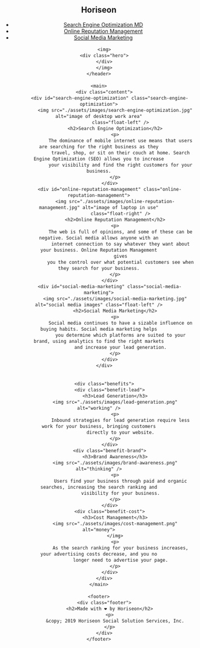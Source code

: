 <!DOCTYPE html>
<html lang="en-us">

<head>
    <meta charset="UTF-8" />
    <link rel="stylesheet" href="../Week_01/assets/css/style.css">
    <title>Horiseon Social Solution Services</title>
</head>

<body>
    <header>
        <Nav>
            <div class="header">
                <h1>Hori<span class="seo">seo</span>n</h1>
                <div>
                    <ul>
                        <li>
                            <a href="#search-engine-optimization">Search Engine Optimization MD</a>
                        </li>
                        <li>
                            <a href="#online-reputation-management">Online Reputation Management</a>
                        </li>
                        <li>
                            <a href="#social-media-marketing">Social Media Marketing</a>
                        </li>
                    </ul>
                </div>
            </div>
        </Nav>


        <img>
        <div class="hero">
        </div>
        </img>
    </header>

    <main>
        <div class="content">
            <div id="search-engine-optimization" class="search-engine-optimization">
                <img src="./assets/images/search-engine-optimization.jpg" alt="image of desktop work area"
                    class="float-left" />
                <h2>Search Engine Optimization</h2>
                <p>
                    The dominance of mobile internet use means that users are searching for the right business as they
                    travel, shop, or sit on their couch at home. Search Engine Optimization (SEO) allows you to increase
                    your visibility and find the right customers for your business.
                </p>
            </div>
            <div id="online-reputation-management" class="online-reputation-management">
                <img src="./assets/images/online-reputation-management.jpg" alt="image of laptop in use"
                    class="float-right" />
                <h2>Online Reputation Management</h2>
                <p>
                    The web is full of opinions, and some of these can be negative. Social media allows anyone with an
                    internet connection to say whatever they want about your business. Online Reputation Management
                    gives
                    you the control over what potential customers see when they search for your business.
                </p>
            </div>
            <div id="social-media-marketing" class="social-media-marketing">
                <img src="./assets/images/social-media-marketing.jpg" alt="social media images" class="float-left" />
                <h2>Social Media Marketing</h2>
                <p>
                    Social media continues to have a sizable influence on buying habits. Social media marketing helps
                    you determine which platforms are suited to your brand, using analytics to find the right markets
                    and increase your lead generation.
                </p>
            </div>
        </div>


        <div class="benefits">
            <div class="benefit-lead">
                <h3>Lead Generation</h3>
                <img src="./assets/images/lead-generation.png" alt="working" />
                <p>
                    Inbound strategies for lead generation require less work for your business, bringing customers
                    directly to your website.
                </p>
            </div>
            <div class="benefit-brand">
                <h3>Brand Awareness</h3>
                <img src="./assets/images/brand-awareness.png" alt="thinking" />
                <p>
                    Users find your business through paid and organic searches, increasing the search ranking and
                    visibility for your business.
                </p>
            </div>
            <div class="benefit-cost">
                <h3>Cost Management</h3>
                <img src="./assets/images/cost-management.png" alt="money">
                </img>
                <p>
                    As the search ranking for your business increases, your advertising costs decrease, and you no
                    longer need to advertise your page.
                </p>
            </div>
        </div>
    </main>

    <footer>
        <div class="footer">
            <h2>Made with ❤️️ by Horiseon</h2>
            <p>
                &copy; 2019 Horiseon Social Solution Services, Inc.
            </p>
        </div>
    </footer>
</body>

</html>